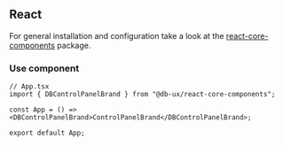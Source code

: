 ## React

For general installation and configuration take a look at the [react-core-components](https://www.npmjs.com/package/@db-ux/react-core-components) package.

### Use component

```tsx App.tsx
// App.tsx
import { DBControlPanelBrand } from "@db-ux/react-core-components";

const App = () => <DBControlPanelBrand>ControlPanelBrand</DBControlPanelBrand>;

export default App;
```
